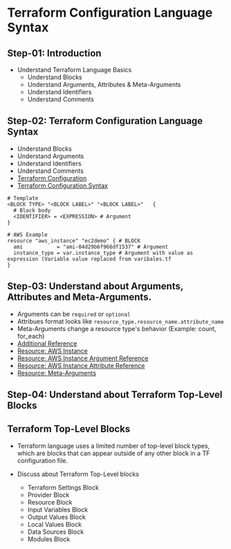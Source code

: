 # Terraform Configuration Language Syntax

## Step-01: Introduction
- Understand Terraform Language Basics
  - Understand Blocks
  - Understand Arguments, Attributes & Meta-Arguments
  - Understand Identifiers
  - Understand Comments
 


## Step-02: Terraform Configuration Language Syntax
- Understand Blocks
- Understand Arguments
- Understand Identifiers
- Understand Comments
- [Terraform Configuration](https://www.terraform.io/docs/configuration/index.html)
- [Terraform Configuration Syntax](https://www.terraform.io/docs/configuration/syntax.html)
```t
# Template
<BLOCK TYPE> "<BLOCK LABEL>" "<BLOCK LABEL>"   {
  # Block body
  <IDENTIFIER> = <EXPRESSION> # Argument
}

# AWS Example
resource "aws_instance" "ec2demo" { # BLOCK
  ami           = "ami-04d29b6f966df1537" # Argument
  instance_type = var.instance_type # Argument with value as expression (Variable value replaced from varibales.tf
}
```

## Step-03: Understand about Arguments, Attributes and Meta-Arguments.
- Arguments can be `required` or `optional`
- Attribues format looks like `resource_type.resource_name.attribute_name`
- Meta-Arguments change a resource type's behavior (Example: count, for_each)
- [Additional Reference](https://learn.hashicorp.com/tutorials/terraform/resource?in=terraform/configuration-language) 
- [Resource: AWS Instance](https://registry.terraform.io/providers/hashicorp/aws/latest/docs/resources/instance)
- [Resource: AWS Instance Argument Reference](https://registry.terraform.io/providers/hashicorp/aws/latest/docs/resources/instance#argument-reference)
- [Resource: AWS Instance Attribute Reference](https://registry.terraform.io/providers/hashicorp/aws/latest/docs/resources/instance#attributes-reference)
- [Resource: Meta-Arguments](https://www.terraform.io/docs/language/meta-arguments/depends_on.html)

## Step-04: Understand about Terraform Top-Level Blocks
## Terraform Top-Level Blocks

- Terraform language uses a limited number of top-level block types, which are blocks that can appear outside of any other block in a TF configuration file. 
  

- Discuss about Terraform Top-Level blocks
  - Terraform Settings Block
  - Provider Block
  - Resource Block
  - Input Variables Block
  - Output Values Block
  - Local Values Block
  - Data Sources Block
  - Modules Block

